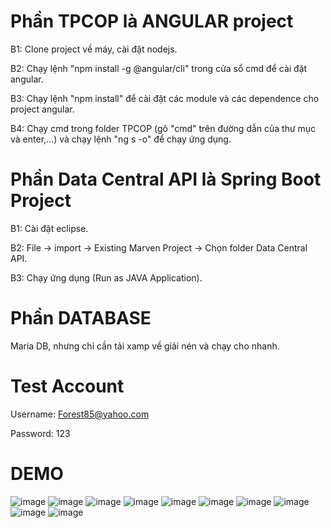 ﻿
# Phần TPCOP là ANGULAR project

B1: Clone project về máy, cài đặt nodejs.

B2: Chạy lệnh "npm install -g @angular/cli" trong cửa sổ cmd để cài đặt angular.

B3: Chạy lệnh "npm install" để cài đặt các module và các dependence cho project angular.

B4: Chạy cmd trong folder TPCOP (gõ "cmd" trên đường dẫn của thư mục và enter,...) và chạy lệnh "ng s -o" để chạy ứng dụng.

# Phần Data Central API là Spring Boot Project

B1: Cài đặt eclipse.

B2: File -> import -> Existing Marven Project -> Chọn folder Data Central API.

B3: Chạy ứng dụng (Run as JAVA Application).

# Phần DATABASE

Maria DB, nhưng chỉ cần tải xamp về giải nén và chạy cho nhanh.

# Test Account

Username: Forest85@yahoo.com

Password: 123

# DEMO
![image](https://user-images.githubusercontent.com/52695721/129476720-bab86aba-1102-462a-b3c6-c07542fb0ce6.png)
![image](https://user-images.githubusercontent.com/52695721/129476722-054417f7-e24f-42eb-9ad9-5751b2ad3609.png)
![image](https://user-images.githubusercontent.com/52695721/129476724-b32850f5-1481-48f4-b9b8-5e8e716cccaa.png)
![image](https://user-images.githubusercontent.com/52695721/129476725-e81a7a02-9559-422a-9b77-facf3f66858d.png)
![image](https://user-images.githubusercontent.com/52695721/129476730-1fb8e0b1-49ab-41ed-af49-638818477121.png)
![image](https://user-images.githubusercontent.com/52695721/129476733-212c60b1-e9ad-41b5-88f6-2ec6b37c5b65.png)
![image](https://user-images.githubusercontent.com/52695721/129476735-5b4a6934-6dc0-431b-bcf4-350ab4136014.png)
![image](https://user-images.githubusercontent.com/52695721/129476737-c88c2026-78f8-41e5-b99e-e954414fe63a.png)
![image](https://user-images.githubusercontent.com/52695721/129476738-962a5d74-86f7-48d7-9a83-7b673a178694.png)
![image](https://user-images.githubusercontent.com/52695721/129476743-9a336558-f708-4ddb-b706-b617cbfc37c1.png)
